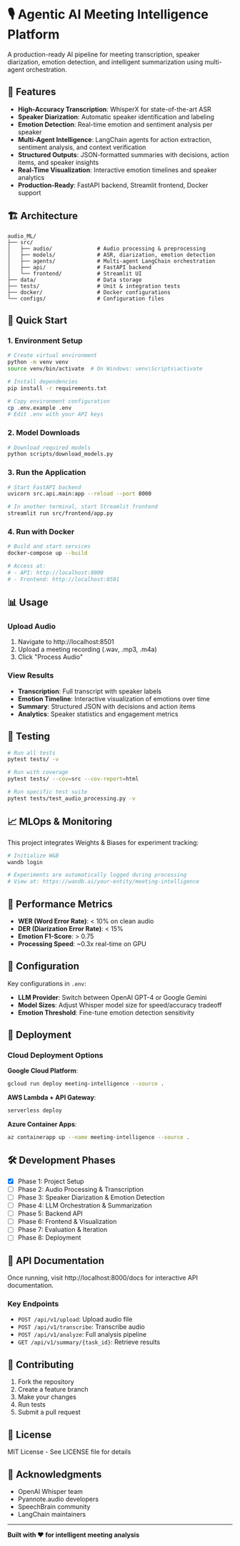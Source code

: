 # 🎙️ Agentic AI Meeting Intelligence Platform

A production-ready AI pipeline for meeting transcription, speaker diarization, emotion detection, and intelligent summarization using multi-agent orchestration.

## 🌟 Features

- **High-Accuracy Transcription**: WhisperX for state-of-the-art ASR
- **Speaker Diarization**: Automatic speaker identification and labeling
- **Emotion Detection**: Real-time emotion and sentiment analysis per speaker
- **Multi-Agent Intelligence**: LangChain agents for action extraction, sentiment analysis, and context verification
- **Structured Outputs**: JSON-formatted summaries with decisions, action items, and speaker insights
- **Real-Time Visualization**: Interactive emotion timelines and speaker analytics
- **Production-Ready**: FastAPI backend, Streamlit frontend, Docker support

## 🏗️ Architecture

```
audio_ML/
├── src/
│   ├── audio/              # Audio processing & preprocessing
│   ├── models/             # ASR, diarization, emotion detection
│   ├── agents/             # Multi-agent LangChain orchestration
│   ├── api/                # FastAPI backend
│   └── frontend/           # Streamlit UI
├── data/                   # Data storage
├── tests/                  # Unit & integration tests
├── docker/                 # Docker configurations
└── configs/                # Configuration files
```

## 🚀 Quick Start

### 1. Environment Setup

```bash
# Create virtual environment
python -m venv venv
source venv/bin/activate  # On Windows: venv\Scripts\activate

# Install dependencies
pip install -r requirements.txt

# Copy environment configuration
cp .env.example .env
# Edit .env with your API keys
```

### 2. Model Downloads

```bash
# Download required models
python scripts/download_models.py
```

### 3. Run the Application

```bash
# Start FastAPI backend
uvicorn src.api.main:app --reload --port 8000

# In another terminal, start Streamlit frontend
streamlit run src/frontend/app.py
```

### 4. Run with Docker

```bash
# Build and start services
docker-compose up --build

# Access at:
# - API: http://localhost:8000
# - Frontend: http://localhost:8501
```

## 📊 Usage

### Upload Audio
1. Navigate to http://localhost:8501
2. Upload a meeting recording (.wav, .mp3, .m4a)
3. Click "Process Audio"

### View Results
- **Transcription**: Full transcript with speaker labels
- **Emotion Timeline**: Interactive visualization of emotions over time
- **Summary**: Structured JSON with decisions and action items
- **Analytics**: Speaker statistics and engagement metrics

## 🧪 Testing

```bash
# Run all tests
pytest tests/ -v

# Run with coverage
pytest tests/ --cov=src --cov-report=html

# Run specific test suite
pytest tests/test_audio_processing.py -v
```

## 📈 MLOps & Monitoring

This project integrates Weights & Biases for experiment tracking:

```bash
# Initialize W&B
wandb login

# Experiments are automatically logged during processing
# View at: https://wandb.ai/your-entity/meeting-intelligence
```

## 🎯 Performance Metrics

- **WER (Word Error Rate)**: < 10% on clean audio
- **DER (Diarization Error Rate)**: < 15%
- **Emotion F1-Score**: > 0.75
- **Processing Speed**: ~0.3x real-time on GPU

## 🔧 Configuration

Key configurations in `.env`:
- **LLM Provider**: Switch between OpenAI GPT-4 or Google Gemini
- **Model Sizes**: Adjust Whisper model size for speed/accuracy tradeoff
- **Emotion Threshold**: Fine-tune emotion detection sensitivity

## 🚢 Deployment

### Cloud Deployment Options

**Google Cloud Platform**:
```bash
gcloud run deploy meeting-intelligence --source .
```

**AWS Lambda + API Gateway**:
```bash
serverless deploy
```

**Azure Container Apps**:
```bash
az containerapp up --name meeting-intelligence --source .
```

## 🛠️ Development Phases

- [x] Phase 1: Project Setup
- [ ] Phase 2: Audio Processing & Transcription
- [ ] Phase 3: Speaker Diarization & Emotion Detection
- [ ] Phase 4: LLM Orchestration & Summarization
- [ ] Phase 5: Backend API
- [ ] Phase 6: Frontend & Visualization
- [ ] Phase 7: Evaluation & Iteration
- [ ] Phase 8: Deployment

## 📝 API Documentation

Once running, visit http://localhost:8000/docs for interactive API documentation.

### Key Endpoints

- `POST /api/v1/upload`: Upload audio file
- `POST /api/v1/transcribe`: Transcribe audio
- `POST /api/v1/analyze`: Full analysis pipeline
- `GET /api/v1/summary/{task_id}`: Retrieve results

## 🤝 Contributing

1. Fork the repository
2. Create a feature branch
3. Make your changes
4. Run tests
5. Submit a pull request

## 📄 License

MIT License - See LICENSE file for details

## 🙏 Acknowledgments

- OpenAI Whisper team
- Pyannote.audio developers
- SpeechBrain community
- LangChain maintainers

---

**Built with ❤️ for intelligent meeting analysis**

